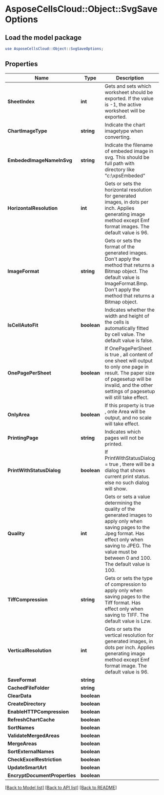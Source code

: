 # AsposeCellsCloud::Object::SvgSaveOptions 

## Load the model package
```perl
use AsposeCellsCloud::Object::SvgSaveOptions;
```

## Properties
Name | Type | Description | Notes
------------ | ------------- | ------------- | -------------
**SheetIndex** | **int** | Gets and sets which worksheet should be exported.  If the value is -1, the                active worksheet will be exported. |
**ChartImageType** | **string** | Indicate the chart imagetype when converting. |
**EmbededImageNameInSvg** | **string** | Indicate the filename of embeded image in svg. This should be full path with directory like "c:\\xpsEmbeded" |
**HorizontalResolution** | **int** | Gets or sets the horizontal resolution for generated images, in dots per inch.                 Applies generating image method except Emf format images.               The default value is 96. |
**ImageFormat** | **string** | Gets or sets the format of the generated images.  Don't apply the method that returns a Bitmap object.             The default value is ImageFormat.Bmp.  Don't apply the method that returns a Bitmap object. |
**IsCellAutoFit** | **boolean** | Indicates whether the width and height of the cells is automatically fitted by cell value. The default value is false. |
**OnePagePerSheet** | **boolean** | If OnePagePerSheet is true , all content of one sheet will output to only                one page in result. The paper size of pagesetup will be invalid, and the                other settings of pagesetup will still take effect. |
**OnlyArea** | **boolean** | If this property is true , onle Area will be output, and no scale will take effect. |
**PrintingPage** | **string** | Indicates which pages will not be printed. |
**PrintWithStatusDialog** | **boolean** | If PrintWithStatusDialog = true , there will be a dialog that shows current print status.  else no such dialog will show. |
**Quality** | **int** | Gets or sets a value determining the quality of the generated images to apply only when saving pages to the Jpeg format.            Has effect only when saving to JPEG.  The value must be between 0 and 100. The default value is 100. |
**TiffCompression** | **string** | Gets or sets the type of compression to apply only when saving pages to the Tiff format.            Has effect only when saving to TIFF.  The default value is Lzw. |
**VerticalResolution** | **int** | Gets or sets the vertical resolution for generated images, in dots per inch.            Applies generating image method except Emf format image.            The default value is 96. |
**SaveFormat** | **string** |  |
**CachedFileFolder** | **string** |  |
**ClearData** | **boolean** |  |
**CreateDirectory** | **boolean** |  |
**EnableHTTPCompression** | **boolean** |  |
**RefreshChartCache** | **boolean** |  |
**SortNames** | **boolean** |  |
**ValidateMergedAreas** | **boolean** |  |
**MergeAreas** | **boolean** |  |
**SortExternalNames** | **boolean** |  |
**CheckExcelRestriction** | **boolean** |  |
**UpdateSmartArt** | **boolean** |  |
**EncryptDocumentProperties** | **boolean** |  |  

[[Back to Model list]](../README.md#documentation-for-models) [[Back to API list]](../README.md#documentation-for-api-endpoints) [[Back to README]](../README.md)

